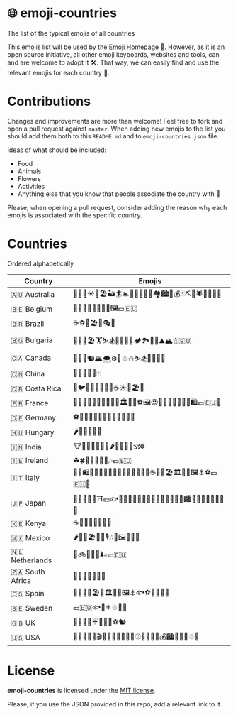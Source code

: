 # 🌐 emoji-countries
The list of the typical emojis of all countries

This emojis list will be used by the [Emoji Homepage](http://emojihomepage.com) 👀.
However, as it is an open source initiative, all other emoji keyboards, websites and tools,
can and are welcome to adopt it 🛠. That way, we can easily find and use the relevant emojis for each country 🎉.

# Contributions

Changes and improvements are more than welcome! Feel free to fork and open a pull request against `master`.
When adding new emojis to the list you should add them both to this `README.md` and to `emoji-countries.json` file.

Ideas of what should be included:
* Food
* Animals
* Flowers
* Activities
* Anything else that you know that people associate the country with 👻

Please, when opening a pull request, consider adding the reason why each emojis is associated with the specific country.

# Countries

Ordered alphabetically

| Country | Emojis |
| --------|--------|
| 🇦🇺 Australia | 🐨🦈😎☀🌇🏖🏜🏄🏊👙🍞🌴🌳🍺🏘🏙🌉💰🃏⛏🚁🕷🐊🐍⚓🌊 |
| 🇧🇪 Belgium | 💎🧀🍫🍟🍲🍺🍻🎨🖼💶🇪🇺 |
| 🇧🇷 Brazil | ☕⚽👙🏖💃🎭🙌 |
| 🇧🇬 Bulgaria | 🦁🌹🌻🏖🏋⛷🏂🍷🥗🍅🥒🏕🏞🍇👙⛰🏔☃🇪🇺 |
| 🇨🇦 Canada | 🍁🌲🦌🐿🏔🌨❄🎿☃⛄⛷🏂🥓🏒⚓🌊 |
| 🇨🇳 China | 🍚🐼🎍🐲🐉🀄 |
| 🇨🇷 Costa Rica | 🐊🐦🐠🐸👙🌴🍍🍹☕☀🌋🏖🌊 |
| 🇫🇷 France | 🧀🍟🍆🍮🐌🍞🍾🍇🍷🐸🏛🏰🎨⚽🖼😍💋💕💘💄💅👗👒🛍💶🇪🇺🎿 |
| 🇩🇪 Germany | ⚽🍺🍻🍞🍟🍰🌭🧀🍫🏰💶🇪🇺 |
| 🇭🇺 Hungary | 🌶🍲🏰🌉🇪🇺 |
| 🇮🇳 India | 🐮🐄🐘🍛🍵🌴🐍🌶🐯🐅🍌🐒🕉☸ |
| 🇮🇪 Ireland | ☘🍀🍺🍻🏰🐏🐑🎶💶🇪🇺 |
| 🇮🇹 Italy  | 👗👙🛍👞👠👡👢👒💄💍🍇🍊🍕🍝🍦🍨☕🍷🌋🏖🏛🏰🎨🖼⚓⚽💶🇪🇺🎿 |
| 🇯🇵 Japan | 👘👹👺💮🍱⛩💴🐟🍤🍣🍥🍢🍘🍙🍚🍜🍡🍵🍶🍷🗾🗻🏙🏯🗼🎋🎍🎎🎏🎐🎑 |
| 🇰🇪 Kenya | ☕🐘🦁🐯🐅🐆👟🐊 |
| 🇲🇽 Mexico | 🌶🌮🌵🏖👙🎸🎙🎶🎨🖼🐢💀💃 |
| 🇳🇱 Netherlands | 🌷🚲🧀⚓🍟🌬💶🇪🇺 |
| 🇿🇦 South Africa | 🐘🦁🐯🐅🐆🐗🌳 |
| 🇪🇸 Spain | 🐂🌴🍊🍹🏖👙🏛🏰🎨🖼⚓🐟⚽💃💶🇪🇺 |
| 🇸🇪 Sweden | 💶🇪🇺🐟🐎❄☃🎸🚢 |
| 🇬🇧 UK | 💂💷🏰🌂☔🎡🍵🌉⚽🐿 |
| 🇺🇸 USA  | 🗽🦅🐻🐍🎥🎬🍿🥓🌭🍔🍟🍏📱⚾⛹🚀💵💸💰🏙🌉🎰⚓☃🌊 |

# License

**emoji-countries** is licensed under the [MIT license](https://github.com/EmojiHomepage/emoji-countries/blob/master/LICENSE).

Please, if you use the JSON provided in this repo, add a relevant link to it.
